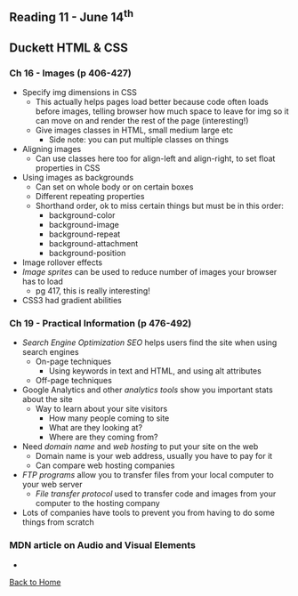 ## Reading 11 - June 14<sup>th</sup>

## **Duckett HTML & CSS**

### Ch 16 - Images (p 406-427)
- Specify img dimensions in CSS
  - This actually helps pages load better because code often loads before images, telling browser how much space to leave for img so it can move on and render the rest of the page (interesting!)
  - Give images classes in HTML, small medium large etc
    - Side note: you can put multiple classes on things
- Aligning images
  - Can use classes here too for align-left and align-right, to set float properties in CSS
- Using images as backgrounds
  - Can set on whole body or on certain boxes
  - Different repeating properties
  - Shorthand order, ok to miss certain things but must be in this order:
    - background-color
    - background-image
    - background-repeat
    - background-attachment
    - background-position
- Image rollover effects
- *Image sprites* can be used to reduce number of images your browser has to load
  - pg 417, this is really interesting!
- CSS3 had gradient abilities

### Ch 19 - Practical Information (p 476-492)
- *Search Engine Optimization SEO* helps users find the site when using search engines
  - On-page techniques
    - Using keywords in text and HTML, and using alt attributes
  - Off-page techniques
- Google Analytics and other *analytics tools* show you important stats about the site
  - Way to learn about your site visitors
    - How many people coming to site
    - What are they looking at?
    - Where are they coming from?
- Need *domain name* and *web hosting* to put your site on the web
  - Domain name is your web address, usually you have to pay for it
  - Can compare web hosting companies
- *FTP programs* allow you to transfer files from your local computer to your web server
  - *File transfer protocol* used to transfer code and images from your computer to the hosting company
- Lots of companies have tools to prevent you from having to do some things from scratch



### MDN article on Audio and Visual Elements
- 


[Back to Home](README.md)